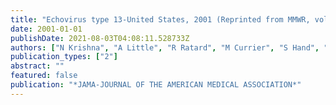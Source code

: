 ```yaml
---
title: "Echovirus type 13-United States, 2001 (Reprinted from MMWR, vol 50, pg 777-780, 2001)"
date: 2001-01-01
publishDate: 2021-08-03T04:08:11.528733Z
authors: ["N Krishna", "A Little", "R Ratard", "M Currier", "S Hand", "J Murphy", "S Zanto", "C Taft", " ..."]
publication_types: ["2"]
abstract: ""
featured: false
publication: "*JAMA-JOURNAL OF THE AMERICAN MEDICAL ASSOCIATION*"
---
```


